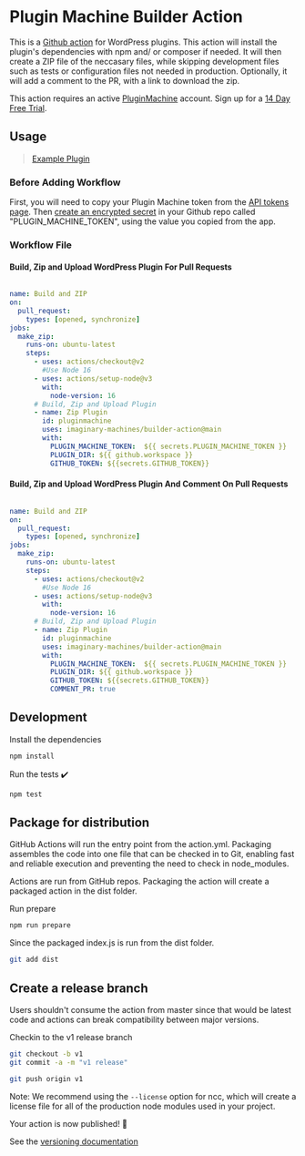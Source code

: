 # Plugin Machine Builder Action

This is a [Github action](https://docs.github.com/en/actions) for WordPress plugins. This action will install the plugin's dependencies with npm and/ or composer if needed. It will then create a ZIP file of the neccasary files, while skipping development files such as tests or configuration files not needed in production. Optionally, it will add a comment to the PR, with a link to download the zip.

This action requires an active [PluginMachine](https://pluginmachine.com?utm_source=gh_builder_action) account. Sign up for a [14 Day Free Trial](https://pluginmachine.com/register?utm_source=gh_builder_action).

## Usage

> [Example Plugin](https://github.com/imaginarymachines/actions-test)

### Before Adding Workflow

First, you will need to copy your Plugin Machine token from the [API tokens page](https://pluginmachine.app/dashboard/api). Then [create an encrypted secret](https://docs.github.com/en/actions/security-guides/encrypted-secrets#creating-encrypted-secrets-for-a-repository) in your Github repo called "PLUGIN_MACHINE_TOKEN", using the value you copied from the app.

### Workflow File

#### Build, Zip and Upload WordPress Plugin For Pull Requests

```yaml

name: Build and ZIP
on:
  pull_request:
    types: [opened, synchronize]
jobs:
  make_zip:
    runs-on: ubuntu-latest
    steps:
      - uses: actions/checkout@v2
        #Use Node 16
      - uses: actions/setup-node@v3
        with:
          node-version: 16
      # Build, Zip and Upload Plugin
      - name: Zip Plugin
        id: pluginmachine
        uses: imaginary-machines/builder-action@main
        with:
          PLUGIN_MACHINE_TOKEN:  ${{ secrets.PLUGIN_MACHINE_TOKEN }}
          PLUGIN_DIR: ${{ github.workspace }}
          GITHUB_TOKEN: ${{secrets.GITHUB_TOKEN}}
```

#### Build, Zip and Upload WordPress Plugin And Comment On Pull Requests

```yaml

name: Build and ZIP
on:
  pull_request:
    types: [opened, synchronize]
jobs:
  make_zip:
    runs-on: ubuntu-latest
    steps:
      - uses: actions/checkout@v2
        #Use Node 16
      - uses: actions/setup-node@v3
        with:
          node-version: 16
      # Build, Zip and Upload Plugin
      - name: Zip Plugin
        id: pluginmachine
        uses: imaginary-machines/builder-action@main
        with:
          PLUGIN_MACHINE_TOKEN:  ${{ secrets.PLUGIN_MACHINE_TOKEN }}
          PLUGIN_DIR: ${{ github.workspace }}
          GITHUB_TOKEN: ${{secrets.GITHUB_TOKEN}}
          COMMENT_PR: true
```



## Development

Install the dependencies

```bash
npm install
```

Run the tests :heavy_check_mark:

```bash
npm test
```

## Package for distribution

GitHub Actions will run the entry point from the action.yml. Packaging assembles the code into one file that can be checked in to Git, enabling fast and reliable execution and preventing the need to check in node_modules.

Actions are run from GitHub repos.  Packaging the action will create a packaged action in the dist folder.

Run prepare

```bash
npm run prepare
```

Since the packaged index.js is run from the dist folder.

```bash
git add dist
```

## Create a release branch

Users shouldn't consume the action from master since that would be latest code and actions can break compatibility between major versions.

Checkin to the v1 release branch

```bash
git checkout -b v1
git commit -a -m "v1 release"
```

```bash
git push origin v1
```

Note: We recommend using the `--license` option for ncc, which will create a license file for all of the production node modules used in your project.

Your action is now published! :rocket:

See the [versioning documentation](https://github.com/actions/toolkit/blob/master/docs/action-versioning.md)
